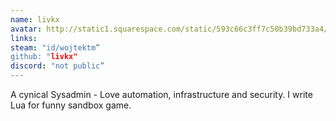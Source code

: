 ```yaml
---
name: livkx
avatar: http://static1.squarespace.com/static/593c66c3ff7c50b39bd733a4/59536f23fc0155d661127241/5aa837ad652dea0498211dc6/1594809793478/unnamed.jpg
links:
steam: "id/wojtektm”
github: "livkx"
discord: "not public”
---
```

A cynical Sysadmin - Love automation, infrastructure and security. I write Lua for funny sandbox game.
